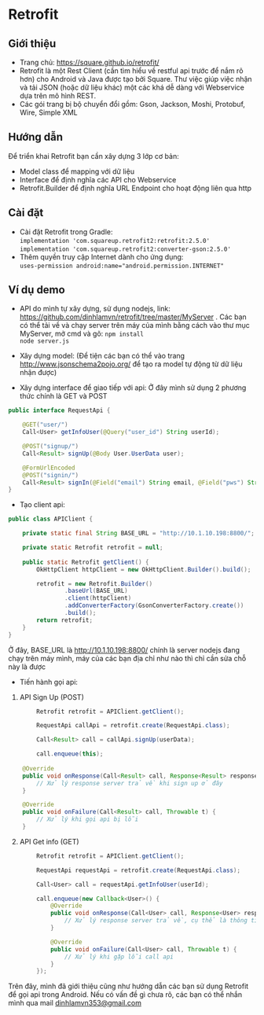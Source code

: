 # Retrofit 

## Giới thiệu

-	Trang chủ: https://square.github.io/retrofit/ 
-	Retrofit là một Rest Client (cần tìm hiểu về restful api trước để nắm rõ hơn) cho Android và Java được tạo bởi Square. Thư việc giúp việc nhận và tải JSON (hoặc dữ liệu khác)  một các khá dễ dàng với Webservice dựa trên mô hình REST.
-	Các gói trang bị bộ chuyển đổi gồm: Gson, Jackson, Moshi, Protobuf, Wire, Simple XML

## Hướng dẫn

Để triển khai Retrofit bạn cần xây dựng 3 lớp cơ bản:
-	Model class để mapping với dữ liệu
-	Interface để định nghĩa các API cho Webservice
-	Retrofit.Builder để định nghĩa URL Endpoint cho hoạt động liên qua http

## Cài đặt

-	Cài đặt Retrofit trong Gradle:</br>
    `implementation 'com.squareup.retrofit2:retrofit:2.5.0'` </br>
    `implementation 'com.squareup.retrofit2:converter-gson:2.5.0'`
-	Thêm quyền truy cập Internet dành cho ứng dụng: </br>
    `uses-permission android:name="android.permission.INTERNET"`
## Ví dụ demo
- API do mình tự xây dựng, sử dụng nodejs, link: https://github.com/dinhlamvn/retrofit/tree/master/MyServer . Các bạn có thể tải về và chạy server trên máy của mình bằng cách vào thư mục MyServer, mở cmd và gõ:
`npm install` </br>
`node server.js` 
- Xây dựng model: (Để tiện các bạn có thể vào trang http://www.jsonschema2pojo.org/ để tạo ra model tự động từ dữ liệu nhận được) 

- Xây dựng interface để giao tiếp với api: Ở đây mình sử dụng 2 phương thức chính là GET và POST </br>
```java
public interface RequestApi {

    @GET("user/")
    Call<User> getInfoUser(@Query("user_id") String userId);

    @POST("signup/")
    Call<Result> signUp(@Body User.UserData user);

    @FormUrlEncoded
    @POST("signin/")
    Call<Result> signIn(@Field("email") String email, @Field("pws") String pws);
}
```
- Tạo client api:
```java
public class APIClient {

    private static final String BASE_URL = "http://10.1.10.198:8800/";

    private static Retrofit retrofit = null;
    
    public static Retrofit getClient() {
        OkHttpClient httpClient = new OkHttpClient.Builder().build();

        retrofit = new Retrofit.Builder()
                .baseUrl(BASE_URL)
                .client(httpClient)
                .addConverterFactory(GsonConverterFactory.create())
                .build();
        return retrofit;
    }
}
```
Ở đây, BASE_URL là http://10.1.10.198:8800/ chính là server nodejs đang chạy trên máy mình, máy của các bạn địa chỉ như nào thì chỉ cần sửa chỗ này là được

- Tiến hành gọi api:
1. API Sign Up (POST)
```java
        Retrofit retrofit = APIClient.getClient();

        RequestApi callApi = retrofit.create(RequestApi.class);

        Call<Result> call = callApi.signUp(userData);

        call.enqueue(this);
        
    @Override
    public void onResponse(Call<Result> call, Response<Result> response) {
        // Xử lý response server trả về khi sign up ở đây
    }

    @Override
    public void onFailure(Call<Result> call, Throwable t) {
        // Xử lý khi gọi api bị lỗi
    }
```
2. API Get info (GET)
```java
        Retrofit retrofit = APIClient.getClient();

        RequestApi requestApi = retrofit.create(RequestApi.class);

        Call<User> call = requestApi.getInfoUser(userId);

        call.enqueue(new Callback<User>() {
            @Override
            public void onResponse(Call<User> call, Response<User> response) {
                // Xử lý response server trả về, cụ thể là thông tin user
            }

            @Override
            public void onFailure(Call<User> call, Throwable t) {
                // Xử lý khi gặp lỗi call api
            }
        });
```

Trên đây, mình đã giới thiệu cũng như hướng dẫn các bạn sử dụng Retrofit để gọi api trong Android. Nếu có vấn đề gì chưa rõ, các bạn có thể nhắn mình qua mail dinhlamvn353@gmail.com

